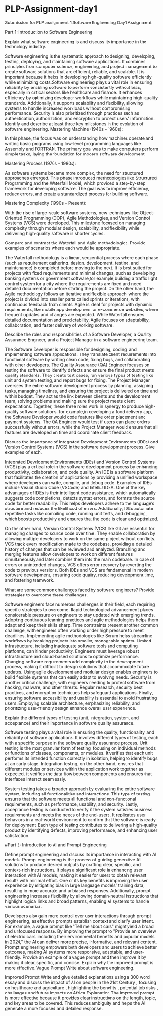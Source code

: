 # PLP-Assignment-day1
Submission for PLP assignment 1
Software Engineering Day1 Assignment

Part 1: Introduction to Software Engineering

Explain what software engineering is and discuss its importance in the technology industry.

Software engineering is the systematic approach to designing, developing, testing, deploying, and maintaining software applications. It combines principles from computer science, engineering, and project management to create software solutions that are efficient, reliable, and scalable. It is important because it helps in developing high-quality software efficiently while minimizing costs.Software engineering plays a vital role in ensuring reliability by enabling software to perform consistently without bias, especially in critical sectors like healthcare and finance. It enhances efficiency by optimizing developer workflows while maintaining high-quality standards. Additionally, it supports scalability and flexibility, allowing systems to handle increased workloads without compromising performance. Security is also prioritized through practices such as authentication, authorization, and encryption to protect users' information. 
Identify and describe at least three key milestones in the evolution of software engineering.
Mastering Machine (1940s - 1960s):

In this phase, the focus was on understanding how machines operate and writing basic programs using low-level programming languages like Assembly and FORTRAN. The primary goal was to make computers perform simple tasks, laying the foundation for modern software development.

Mastering Process (1970s - 1980s):

As software systems became more complex, the need for structured approaches emerged. This phase introduced methodologies like Structured Programming and the Waterfall Model, which provided a step-by-step framework for developing software. The goal was to improve efficiency, reduce errors, and create a standardized process for building software.

Mastering Complexity (1990s - Present):

With the rise of large-scale software systems, new techniques like Object-Oriented Programming (OOP), Agile Methodologies, and Version Control Systems (VCS) were developed. This milestone focused on managing complexity through modular design, scalability, and flexibility while delivering high-quality software in shorter cycles.

Compare and contrast the Waterfall and Agile methodologies. Provide examples of scenarios where each would be appropriate.

The Waterfall methodology is a linear, sequential process where each phase (such as requirement gathering, design, development, testing, and maintenance) is completed before moving to the next. It is best suited for projects with fixed requirements and minimal changes, such as developing banking systems or government software,for example,building a traffic light control system for a city where the requirements are fixed and need detailed documentation before starting the project. On the other hand, the Agile methodology follows an iterative and flexible approach, where the project is divided into smaller parts called sprints or iterations, with continuous feedback from clients. Agile is ideal for projects with dynamic requirements, like mobile app development or e-commerce websites, where frequent updates and changes are expected. While Waterfall ensures detailed documentation and predictability, Agile focuses on adaptability, collaboration, and faster delivery of working software.


Describe the roles and responsibilities of a Software Developer, a Quality Assurance Engineer, and a Project Manager in a software engineering team.

The Software Developer is responsible for designing, coding, and implementing software applications. They translate client requirements into functional software by writing clean code, fixing bugs, and collaborating with other developers. 
The Quality Assurance (QA) Engineer focuses on testing the software to identify defects and ensure the final product meets quality standards. They create test cases, run various types of testing like unit and system testing, and report bugs for fixing. 
The Project Manager oversees the entire software development process by planning, assigning tasks, managing timelines, and ensuring the project is delivered on time and within budget. They act as the link between clients and the development team, solving problems and making sure the project meets client expectations. Together, these three roles work in synergy to produce high-quality software solutions.
for example,in developing a food delivery app, the Software Developer would code features like order placement and payment systems. The QA Engineer would test if users can place orders successfully without errors, while the Project Manager would ensure that all features are developed on time and coordinate client feedback.

Discuss the importance of Integrated Development Environments (IDEs) and Version Control Systems (VCS) in the software development process. Give examples of each.

Integrated Development Environments (IDEs) and Version Control Systems (VCS) play a critical role in the software development process by enhancing productivity, collaboration, and code quality. An IDE is a software platform that facilitates the creation of applications by providing a unified workspace where developers can write, compile, and debug code. Examples of IDEs include Visual Studio Code (VSCode) and IntelliJ IDEA. One of the key advantages of IDEs is their intelligent code assistance, which automatically suggests code completions, detects syntax errors, and formats the source code for better readability. This helps developers adhere to the language’s structure and reduces the likelihood of errors. Additionally, IDEs automate repetitive tasks like compiling code, running unit tests, and debugging, which boosts productivity and ensures that the code is clean and optimized.

On the other hand, Version Control Systems (VCS) like Git are essential for managing changes to source code over time. They enable collaboration by allowing multiple developers to work on the same project without conflicts. VCS track every modification made to the codebase, providing a detailed history of changes that can be reviewed and analyzed. Branching and merging features allow developers to work on different features simultaneously and later combine them into the main codebase. In case of errors or unintended changes, VCS offers error recovery by reverting the code to previous versions. Both IDEs and VCS are fundamental in modern software development, ensuring code quality, reducing development time, and fostering teamwork.

What are some common challenges faced by software engineers? Provide strategies to overcome these challenges.

Software engineers face numerous challenges in their field, each requiring specific strategies to overcome. Rapid technological advancement places considerable pressure on engineers to stay updated with emerging trends. Adopting continuous learning practices and agile methodologies helps them adapt and keep their skills sharp. 
Time constraints present another common challenge, with engineers often working under high pressure to meet deadlines. Implementing agile methodologies like Scrum helps streamline workflows by breaking projects into smaller, manageable sprints.
Limited infrastructure, including inadequate software tools and computing platforms, can hinder productivity. Engineers must leverage robust infrastructure and cloud-based solutions to optimize performance. Changing software requirements add complexity to the development process, making it difficult to design solutions that accommodate future updates. Using agile development and modular design enables engineers to build flexible systems that can easily adapt to evolving needs. 
Security is another critical challenge, with engineers needing to protect software from hacking, malware, and other threats. Regular research, security best practices, and encryption techniques help safeguard applications. Finally, ensuring software accessibility and usability is essential to avoid frustrating users. Employing scalable architecture, emphasizing reliability, and prioritizing user-friendly design enhance overall user experience.


Explain the different types of testing (unit, integration, system, and acceptance) and their importance in software quality assurance.

Software testing plays a vital role in ensuring the quality, functionality, and reliability of software applications. It involves different types of testing, each with a specific purpose in the software quality assurance process.
Unit testing is the most granular form of testing, focusing on individual methods or functions of classes, components, or modules. It verifies that each unit performs its intended function correctly in isolation, helping to identify bugs at an early stage.
Integration testing, on the other hand, ensures that different modules or services within the application work together as expected. It verifies the data flow between components and ensures that interfaces interact seamlessly.

System testing takes a broader approach by evaluating the entire software system, including all functionalities and interactions. This type of testing ensures that the software meets all functional and non-functional requirements, such as performance, usability, and security. 
Lastly, acceptance testing is conducted to verify if the system satisfies business requirements and meets the needs of the end-users. It replicates user behaviors in a real-world environment to confirm that the software is ready for deployment. Each type of testing contributes to delivering a high-quality product by identifying defects, improving performance, and enhancing user satisfaction.


#Part 2: Introduction to AI and Prompt Engineering

Define prompt engineering and discuss its importance in interacting with AI models.
Prompt engineering is the process of guiding generative AI solutions to produce desired outputs by crafting clear, specific, and context-rich instructions. It plays a significant role in enhancing user interaction with AI models, making it easier for users to obtain relevant results with minimal effort. One of its key benefits is improving the user experience by mitigating bias in large language models' training data, resulting in more accurate and unbiased responses. Additionally, prompt engineering increases flexibility by allowing domain-neutral instructions that highlight logical links and broad patterns, enabling AI systems to handle various scenarios.

Developers also gain more control over user interactions through prompt engineering, as effective prompts establish context and clarify user intent. For example, a vague prompt like "Tell me about cars" might yield a broad and unfocused response. By improving the prompt to "Provide an overview of electric cars, including their environmental benefits and popular models in 2024," the AI can deliver more precise, informative, and relevant content. Prompt engineering empowers both developers and users to achieve better outcomes, making AI systems more responsive, adaptable, and user-friendly.
Provide an example of a vague prompt and then improve it by making it clear, specific, and concise. Explain why the improved prompt is more effective.
Vague Prompt
Write about software engineering.

Improved Prompt
Write and give detailed explanations using a 300 word essay and discuss the impact of AI on people in the 21st Century , focusing on healthcare and agriculture , highlighting the benefits , potential job risks , challanges and future impacts on Africa
Explanation
The improved prompt is more effective because it provides clear instructions on the length, topic, and key areas to be covered. This reduces ambiguity and helps the AI generate a more focused and detailed response.
